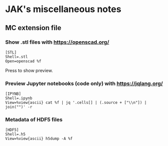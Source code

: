 # JAK's miscellaneous notes

## MC extension file

### Show .stl files with https://openscad.org/ 

```
[STL]
Shell=.stl
Open=openscad %f
```

Press <F5> to show preview.


### Preview Jupyter notebooks (code only) with https://jqlang.org/ 


```
[IPYNB]
Shell=.ipynb
View=%view{ascii} cat %f | jq '.cells[] | (.source + ["\\n"]) | join("")' -r
```

### Metadata of HDF5 files

```
[HDF5]
Shell=.h5
View=%view{ascii} h5dump -A %f
```
